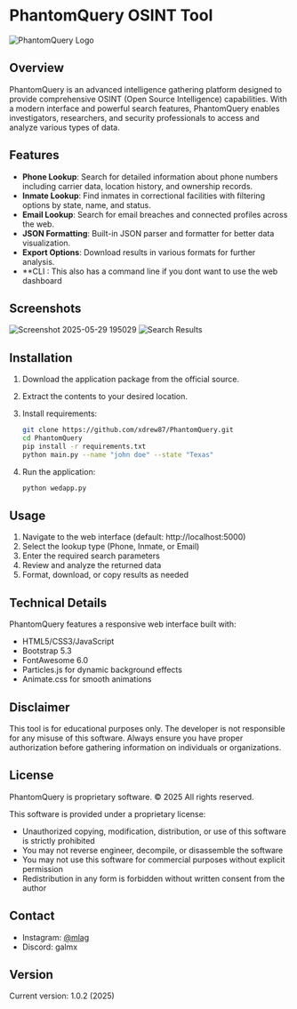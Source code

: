 
# PhantomQuery OSINT Tool

![PhantomQuery Logo](assets/logo.png)

## Overview

PhantomQuery is an advanced intelligence gathering platform designed to provide comprehensive OSINT (Open Source Intelligence) capabilities. With a modern interface and powerful search features, PhantomQuery enables investigators, researchers, and security professionals to access and analyze various types of data.

## Features

- **Phone Lookup**: Search for detailed information about phone numbers including carrier data, location history, and ownership records.
- **Inmate Lookup**: Find inmates in correctional facilities with filtering options by state, name, and status.
- **Email Lookup**: Search for email breaches and connected profiles across the web.
- **JSON Formatting**: Built-in JSON parser and formatter for better data visualization.
- **Export Options**: Download results in various formats for further analysis.
- **CLI : This also has a command line if you dont want to use the web dashboard 

## Screenshots

![Screenshot 2025-05-29 195029](https://github.com/user-attachments/assets/3f1ff3c4-b2cc-47ba-934b-ebe7b4ad6e1b)
![Search Results](assets/results.png)

## Installation

1. Download the application package from the official source.
2. Extract the contents to your desired location.
3. Install requirements:

   ```bash
   git clone https://github.com/xdrew87/PhantomQuery.git
   cd PhantomQuery
   pip install -r requirements.txt
   python main.py --name "john doe" --state "Texas"
   ```

4. Run the application:

   ```bash
   python wedapp.py
   ```

## Usage

1. Navigate to the web interface (default: http://localhost:5000)
2. Select the lookup type (Phone, Inmate, or Email)
3. Enter the required search parameters
4. Review and analyze the returned data
5. Format, download, or copy results as needed

## Technical Details

PhantomQuery features a responsive web interface built with:

- HTML5/CSS3/JavaScript
- Bootstrap 5.3
- FontAwesome 6.0
- Particles.js for dynamic background effects
- Animate.css for smooth animations

## Disclaimer

This tool is for educational purposes only. The developer is not responsible for any misuse of this software. Always ensure you have proper authorization before gathering information on individuals or organizations.

## License

PhantomQuery is proprietary software. © 2025 All rights reserved.

This software is provided under a proprietary license:
- Unauthorized copying, modification, distribution, or use of this software is strictly prohibited
- You may not reverse engineer, decompile, or disassemble the software
- You may not use this software for commercial purposes without explicit permission
- Redistribution in any form is forbidden without written consent from the author

## Contact

- Instagram: [@mlag](https://instagram.com/mlag)
- Discord: galmx

## Version

Current version: 1.0.2 (2025)
